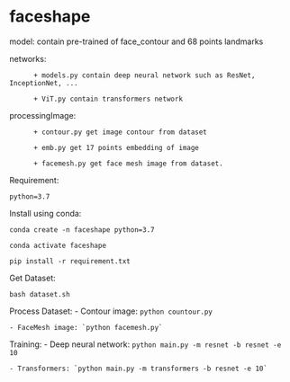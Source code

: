 # faceshape

model: contain pre-trained of face_contour and 68 points landmarks

networks: 

          + models.py contain deep neural network such as ResNet, InceptionNet, ...

          + ViT.py contain transformers network

processingImage: 
          
          + contour.py get image contour from dataset
                 
          + emb.py get 17 points embedding of image
                 
          + facemesh.py get face mesh image from dataset.


Requirement:

`python=3.7`

Install using conda:

`conda create -n faceshape python=3.7`

`conda activate faceshape`

`pip install -r requirement.txt`

Get Dataset:

`bash dataset.sh`

Process Dataset:
    - Contour image: `python countour.py`
    
    - FaceMesh image: `python facemesh.py`

Training:
    - Deep neural network: `python main.py -m resnet -b resnet -e 10`
    
    - Transformers: `python main.py -m transformers -b resnet -e 10` 

